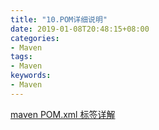 ```yaml
---
title: "10.POM详细说明"
date: 2019-01-08T20:48:15+08:00
categories:
- Maven
tags:
- Maven
keywords:
- Maven
---
```


[maven POM.xml 标签详解](http://blog.csdn.net/sunzhenhua0608/article/details/32938533)
